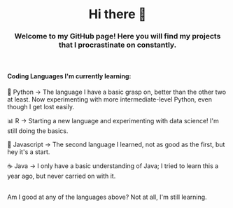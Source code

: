 <h1 align="center">Hi there 👋</h1>

<h3 align="center">Welcome to my GitHub page! Here you will find my projects that I procrastinate on constantly.</h3>
<br>

#### Coding Languages I'm currently learning:

🐍 Python
  -> The language I have a basic grasp on, better than the other two at least. Now experimenting with more intermediate-level Python, even though I get lost easily.

📊 R
  -> Starting a new language and experimenting with data science! I'm still doing the basics.

🍵 Javascript
  -> The second language I learned, not as good as the first, but hey it's a start.

☕️ Java
  -> I only have a basic understanding of Java; I tried to learn this a year ago, but never carried on with it.

<br>
Am I good at any of the languages above? Not at all, I'm still learning.
